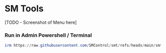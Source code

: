# SM Tools

[TODO - Screenshot of Menu here]

### Run in Admin Powershell / Terminal

```powershell
irm https://raw.githubusercontent.com/SMControl/smt/refs/heads/main/smt.ps1 | iex
    

